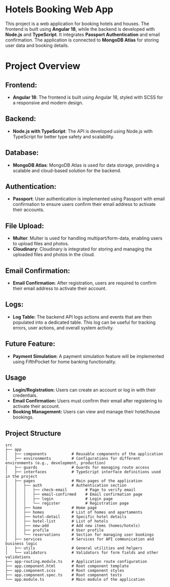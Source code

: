 # Hotels Booking Web App

This project is a web application for booking hotels and houses. The frontend is built using **Angular 18**, while the backend is developed with **Node.js** and **TypeScript**. It integrates **Passport Authentication** and email confirmation. The application is connected to **MongoDB Atlas** for storing user data and booking details.
# Project Overview

## Frontend:
- **Angular 18**: The frontend is built using Angular 18, styled with SCSS for a responsive and modern design.

## Backend:
- **Node.js with TypeScript**: The API is developed using Node.js with TypeScript for better type safety and scalability.

## Database:
- **MongoDB Atlas**: MongoDB Atlas is used for data storage, providing a scalable and cloud-based solution for the backend.

## Authentication:
- **Passport**: User authentication is implemented using Passport with email confirmation to ensure users confirm their email address to activate their accounts.

## File Upload:
- **Multer**: Multer is used for handling multipart/form-data, enabling users to upload files and photos.
- **Cloudinary**: Cloudinary is integrated for storing and managing the uploaded files and photos in the cloud.

## Email Confirmation:
- **Email Confirmation**: After registration, users are required to confirm their email address to activate their account.

## Logs:
- **Log Table:** The backend API logs actions and events that are then populated into a dedicated table. This log can be useful for tracking errors, user actions, and overall system activity.

## Future Feature:
- **Payment Simulation**: A payment simulation feature will be implemented using FifthPocket for home banking functionality.


## Usage

- **Login/Registration:** Users can create an account or log in with their credentials.
- **Email Confirmation:** Users must confirm their email after registering to activate their account.
- **Booking Management:** Users can view and manage their hotel/house bookings.

## Project Structure

```plaintext
src
├── app
│   ├── components           # Reusable components of the application
│   ├── environments         # Configurations for different environments (e.g., development, production)
│   ├── guards               # Guards for managing route access
│   ├── interfaces           # TypeScript interface definitions used in the project
│   ├── pages                # Main pages of the application
│   │   ├── auth             # Authentication section
│   │   │   ├── check-email        # Page to verify email
│   │   │   ├── email-confirmed    # Email confirmation page
│   │   │   ├── login              # Login page
│   │   │   └── register           # Registration page
│   │   ├── home             # Home page
│   │   ├── homes            # List of homes and apartaments
│   │   ├── hotel-detail     # Specific hotel details
│   │   ├── hotel-list       # List of hotels
│   │   ├── new-add          # Add new items (homes/hotels)
│   │   ├── profile          # User profile
│   │   └── reservations     # Section for managing user bookings
│   ├── services             # Services for API communication and business logic
│   ├── utils                # General utilities and helpers
│   └── validators           # Validators for form fields and other validations
├── app-routing.module.ts    # Application route configuration
├── app.component.html       # Root component template
├── app.component.scss       # Root component styles
├── app.component.spec.ts    # Root component tests
└── app.module.ts            # Main module of the application

